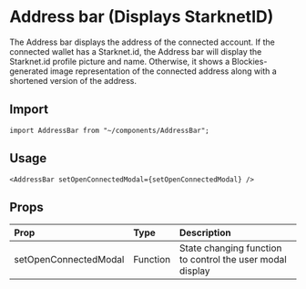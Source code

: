 # Address bar (Displays StarknetID)

The Address bar displays the address of the connected account. If the connected wallet has a Starknet.id, the Address bar will display the Starknet.id profile picture and name. Otherwise, it shows a Blockies-generated image representation of the connected address along with a shortened version of the address.

## Import

```
import AddressBar from "~/components/AddressBar";
```

## Usage

```
<AddressBar setOpenConnectedModal={setOpenConnectedModal} />
```

## Props

| Prop                  | Type     | Description                                               |
| :-------------------- | :------- | :-------------------------------------------------------- |
| setOpenConnectedModal | Function | State changing function to control the user modal display |
